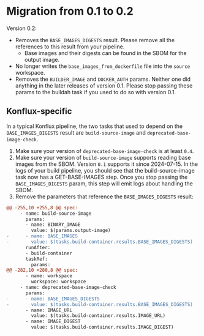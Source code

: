 # Migration from 0.1 to 0.2

Version 0.2:

* Removes the `BASE_IMAGES_DIGESTS` result. Please remove all the references to this
  result from your pipeline.
  * Base images and their digests can be found in the SBOM for the output image.
* No longer writes the `base_images_from_dockerfile` file into the `source` workspace.
* Removes the `BUILDER_IMAGE` and `DOCKER_AUTH` params. Neither one did anything
  in the later releases of version 0.1. Please stop passing these params to the
  buildah task if you used to do so with version 0.1.

## Konflux-specific

In a typical Konflux pipeline, the two tasks that used to depend on the `BASE_IMAGES_DIGESTS`
result are `build-source-image` and `deprecated-base-image-check`.

1. Make sure your version of `deprecated-base-image-check` is at least `0.4`.
2. Make sure your version of `build-source-image` supports reading base images from
   the SBOM. Version `0.1` supports it since 2024-07-15. In the logs of your build
   pipeline, you should see that the build-source-image task now has a GET-BASE-IMAGES
   step. Once you stop passing the `BASE_IMAGES_DIGESTS` param, this step will emit
   logs about handling the SBOM.
3. Remove the parameters that reference the `BASE_IMAGES_DIGESTS` result:

```diff
@@ -255,10 +255,8 @@ spec:
     - name: build-source-image
       params:
       - name: BINARY_IMAGE
         value: $(params.output-image)
-      - name: BASE_IMAGES
-        value: $(tasks.build-container.results.BASE_IMAGES_DIGESTS)
       runAfter:
       - build-container
       taskRef:
         params:
@@ -282,10 +280,8 @@ spec:
       - name: workspace
         workspace: workspace
     - name: deprecated-base-image-check
       params:
-      - name: BASE_IMAGES_DIGESTS
-        value: $(tasks.build-container.results.BASE_IMAGES_DIGESTS)
       - name: IMAGE_URL
         value: $(tasks.build-container.results.IMAGE_URL)
       - name: IMAGE_DIGEST
         value: $(tasks.build-container.results.IMAGE_DIGEST)
```
